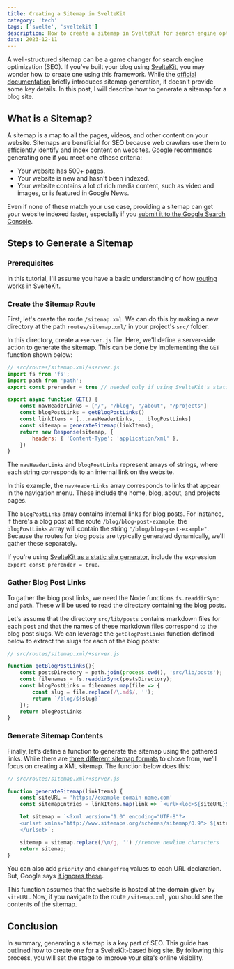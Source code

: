 ```yaml
---
title: Creating a Sitemap in SvelteKit
category: 'tech'
tags: ['svelte', 'sveltekit']
description: How to create a sitemap in SvelteKit for search engine optimization (SEO).
date: 2023-12-11
---
```


<script>
    import Aside from '$lib/components/Aside.svelte'
</script>

A well-structured sitemap can be a game changer for search engine optimization (SEO). If you’ve built your blog using [SvelteKit](https://kit.svelte.dev), you may wonder how to create one using this framework. While the [official documentation](https://kit.svelte.dev/docs/seo#manual-setup-sitemaps) briefly introduces sitemap generation, it doesn't provide some key details. In this post, I will describe how to generate a sitemap for a blog site. 

## What is a Sitemap?

A sitemap is a map to all the pages, videos, and other content on your website. Sitemaps are beneficial for SEO because web crawlers use them to efficiently identify and index content on websites. [Google](https://developers.google.com/search/docs/crawling-indexing/sitemaps/overview) recommends generating one if you meet one othese criteria:
- Your website has 500+ pages.
- Your website is new and hasn't been indexed.
- Your website contains a lot of rich media content, such as video and images, or is featured in Google News.

Even if none of these match your use case, providing a sitemap can get your website indexed faster, especially if you [submit it to the Google Search Console](https://developers.google.com/search/docs/crawling-indexing/sitemaps/build-sitemap#addsitemap). 

## Steps to Generate a Sitemap
### Prerequisites

In this tutorial, I'll assume you have a basic understanding of how [routing](https://kit.svelte.dev/docs/routing)  works in SvelteKit. 

### Create the Sitemap Route

First, let's create the route `/sitemap.xml`. We can do this by making a new directory at the path `routes/sitemap.xml/` in your project's `src/` folder. 

In this directory, create a `+server.js` file. Here, we'll define a server-side action to generate the sitemap. This can be done by implementing the `GET` function shown below:

```javascript
// src/routes/sitemap.xml/+server.js
import fs from 'fs';
import path from 'path';
export const prerender = true // needed only if using SvelteKit's static adapter

export async function GET() {
    const navHeaderLinks = ["/", "/blog", "/about", "/projects"]
	const blogPostLinks = getBlogPostLinks()
	const linkItems = [...navHeaderLinks, ...blogPostLinks]
	const sitemap = generateSitemap(linkItems);
	return new Response(sitemap, {
		headers: { 'Content-Type': 'application/xml' },
	})
}
```

The `navHeaderLinks` and `blogPostLinks` represent arrays of strings, where each string corresponds to an internal link on the website. 

In this example, the `navHeaderLinks` array corresponds to links that appear in the navigation menu. These include the home, blog, about, and projects pages. 

The `blogPostLinks` array contains internal links for blog posts. For instance, if there's a blog post at the route `/blog/blog-post-example`, the `blogPostLinks` array will contain the string `"/blog/blog-post-example"`. Because the routes for blog posts are typically generated dynamically, we'll gather these separately.

<Aside>
<p style='margin-bottom: 0px;'>
If you're using <a href="https://kit.svelte.dev/docs/adapter-static">SvelteKit as a static site generator</a>, include the expression <code> export const prerender = true</code>.
</p>
</Aside>

### Gather Blog Post Links

To gather the blog post links, we need the Node functions `fs.readdirSync` and `path`. These will be used to read the directory containing the blog posts. 

Let's assume that the directory `src/lib/posts` contains markdown files for each post and that the names of these markdown files correspond to the blog post slugs. We can leverage the `getBlogPostLinks` function defined below to extract the slugs for each of the blog posts:

```javascript
// src/routes/sitemap.xml/+server.js

function getBlogPostLinks(){
	const postsDirectory = path.join(process.cwd(), 'src/lib/posts');
	const filenames = fs.readdirSync(postsDirectory);
	const blogPostLinks = filenames.map(file => {
		const slug = file.replace(/\.md$/, '');
		return `/blog/${slug}`
	});
	return blogPostLinks
}
```

### Generate Sitemap Contents

Finally, let's define a function to generate the sitemap using the gathered links. While there are [three different sitemap formats](https://developers.google.com/search/docs/crawling-indexing/sitemaps/build-sitemap) to chose from, we'll focus on creating a XML sitemap. The function below does this:

```javascript
// src/routes/sitemap.xml/+server.js

function generateSitemap(linkItems) {
    const siteURL = 'https://example-domain-name.com'
	const sitemapEntries = linkItems.map(link => `<url><loc>${siteURL}${link}</loc></url>`.trim()).join('');

	let sitemap = `<?xml version="1.0" encoding="UTF-8"?>
	<urlset xmlns="http://www.sitemaps.org/schemas/sitemap/0.9"> ${sitemapEntries}
	</urlset>`;

	sitemap = sitemap.replace(/\n/g, '') //remove newline characters
	return sitemap;
}
```

<Aside>
<p style='margin-bottom: 0px;'>
	 You can also add <code>priority</code> and <code>changefreq</code> values to each URL declaration. But, Google says <a href="https://developers.google.com/search/docs/crawling-indexing/sitemaps/build-sitemap#additional-notes-about-xml-sitemaps">it ignores these</a>. </p>
</Aside>


This function assumes that the website is hosted at the domain given by `siteURL`. Now, if you navigate to the route `/sitemap.xml`, you should see the contents of the sitemap. 

## Conclusion

In summary, generating a sitemap is a key part of SEO. This guide has outlined how to create one for a SvelteKit-based blog site. By following this process, you will set the stage to improve your site's online visibility.